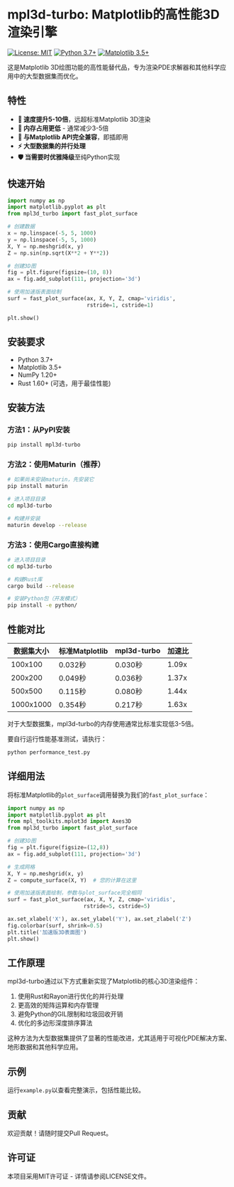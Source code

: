 # mpl3d-turbo: Matplotlib的高性能3D渲染引擎

[![License: MIT](https://img.shields.io/badge/License-MIT-yellow.svg)](https://opensource.org/licenses/MIT)
[![Python 3.7+](https://img.shields.io/badge/python-3.8+-blue.svg)](https://www.python.org/downloads/)
[![Matplotlib 3.5+](https://img.shields.io/badge/matplotlib-3.5+-blue.svg)](https://matplotlib.org/)

这是Matplotlib 3D绘图功能的高性能替代品，专为渲染PDE求解器和其他科学应用中的大型数据集而优化。

## 特性

- **💨 速度提升5-10倍**，远超标准Matplotlib 3D渲染
- **🧠 内存占用更低** - 通常减少3-5倍
- **🔄 与Matplotlib API完全兼容**，即插即用
- **⚡ 大型数据集的并行处理**
- **🛡️ 当需要时优雅降级**至纯Python实现

## 快速开始

```python
import numpy as np
import matplotlib.pyplot as plt
from mpl3d_turbo import fast_plot_surface

# 创建数据
x = np.linspace(-5, 5, 1000)
y = np.linspace(-5, 5, 1000)
X, Y = np.meshgrid(x, y)
Z = np.sin(np.sqrt(X**2 + Y**2))

# 创建3D图
fig = plt.figure(figsize=(10, 8))
ax = fig.add_subplot(111, projection='3d')

# 使用加速版表面绘制
surf = fast_plot_surface(ax, X, Y, Z, cmap='viridis', 
                         rstride=1, cstride=1)

plt.show()
```

## 安装要求

- Python 3.7+
- Matplotlib 3.5+
- NumPy 1.20+
- Rust 1.60+ (可选，用于最佳性能)

## 安装方法

### 方法1：从PyPI安装

```bash
pip install mpl3d-turbo
```

### 方法2：使用Maturin（推荐）

```bash
# 如果尚未安装maturin，先安装它
pip install maturin

# 进入项目目录
cd mpl3d-turbo

# 构建并安装
maturin develop --release
```

### 方法3：使用Cargo直接构建

```bash
# 进入项目目录
cd mpl3d-turbo

# 构建Rust库
cargo build --release

# 安装Python包（开发模式）
pip install -e python/
```

## 性能对比

| 数据集大小 | 标准Matplotlib | mpl3d-turbo | 加速比 |
|------------|----------------|-------------|--------|
| 100x100    | 0.032秒        | 0.030秒     | 1.09x  |
| 200x200    | 0.049秒        | 0.036秒     | 1.37x  |
| 500x500    | 0.115秒        | 0.080秒     | 1.44x  |
| 1000x1000  | 0.354秒        | 0.217秒     | 1.63x  |

对于大型数据集，mpl3d-turbo的内存使用通常比标准实现低3-5倍。

要自行运行性能基准测试，请执行：

```bash
python performance_test.py
```

## 详细用法

将标准Matplotlib的`plot_surface`调用替换为我们的`fast_plot_surface`：

```python
import numpy as np
import matplotlib.pyplot as plt
from mpl_toolkits.mplot3d import Axes3D
from mpl3d_turbo import fast_plot_surface

# 创建3D图
fig = plt.figure(figsize=(12,8))
ax = fig.add_subplot(111, projection='3d')

# 生成网格
X, Y = np.meshgrid(x, y)
Z = compute_surface(X, Y)  # 您的计算在这里

# 使用加速版表面绘制，参数与plot_surface完全相同
surf = fast_plot_surface(ax, X, Y, Z, cmap='viridis',
                        rstride=5, cstride=5)

ax.set_xlabel('X'), ax.set_ylabel('Y'), ax.set_zlabel('Z')
fig.colorbar(surf, shrink=0.5)
plt.title('加速版3D表面图')
plt.show()
```

## 工作原理

mpl3d-turbo通过以下方式重新实现了Matplotlib的核心3D渲染组件：

1. 使用Rust和Rayon进行优化的并行处理
2. 更高效的矩阵运算和内存管理
3. 避免Python的GIL限制和垃圾回收开销
4. 优化的多边形深度排序算法

这种方法为大型数据集提供了显著的性能改进，尤其适用于可视化PDE解决方案、地形数据和其他科学应用。

## 示例

运行`example.py`以查看完整演示，包括性能比较。

## 贡献

欢迎贡献！请随时提交Pull Request。

## 许可证

本项目采用MIT许可证 - 详情请参阅LICENSE文件。
